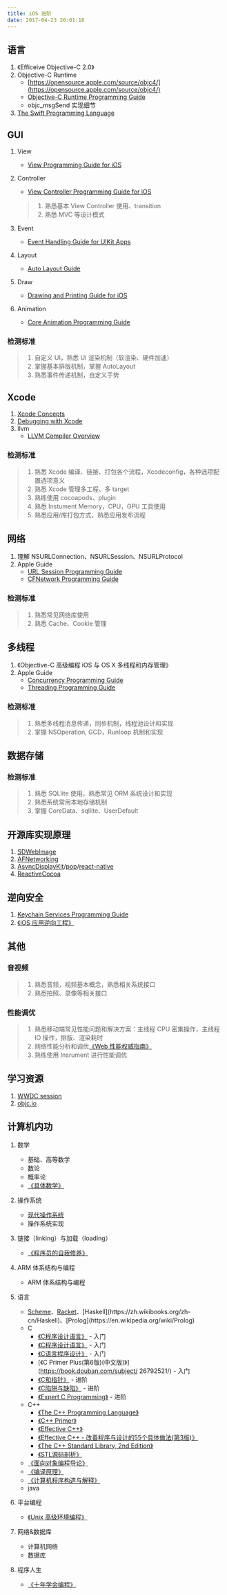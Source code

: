 ```yaml
---
title: iOS 进阶
date: 2017-04-23 20:01:18
---
```


## 语言
1. 《Efficeive Objective-C 2.0》
2. Objective-C Runtime
	- [https://opensource.apple.com/source/objc4/](https://opensource.apple.com/source/objc4/)
	- [Objective-C Runtime Programming Guide](https://developer.apple.com/library/content/documentation/Cocoa/Conceptual/ObjCRuntimeGuide/Introduction/Introduction.html#//apple_ref/doc/uid/TP40008048-CH1-SW1)
	- objc_msgSend 实现细节
3. [The Swift Programming Language](https://developer.apple.com/library/content/documentation/Swift/Conceptual/Swift_Programming_Language/)

## GUI
1. View
	- [View Programming Guide for iOS](https://developer.apple.com/library/content/documentation/WindowsViews/Conceptual/ViewPG_iPhoneOS/Introduction/Introduction.html)
	
2. Controller
	- [View Controller Programming Guide for iOS](https://developer.apple.com/library/content/featuredarticles/ViewControllerPGforiPhoneOS/index.html#//apple_ref/doc/uid/TP40007457-CH2-SW1)
	
	>1. 熟悉基本 View Controller 使用、transition
	>2. 熟悉 MVC 等设计模式
	
	
3. Event
	- [Event Handling Guide for UIKit Apps](https://developer.apple.com/library/content/documentation/EventHandling/Conceptual/EventHandlingiPhoneOS/)
4. Layout
	- [Auto Layout Guide](https://developer.apple.com/library/content/documentation/UserExperience/Conceptual/AutolayoutPG/index.html#//apple_ref/doc/uid/TP40010853-CH7-SW1)
5. Draw
	- [Drawing and Printing Guide for iOS](https://developer.apple.com/library/content/documentation/2DDrawing/Conceptual/DrawingPrintingiOS/Introduction/Introduction.html)
6. Animation
	- [Core Animation Programming Guide](https://developer.apple.com/library/content/documentation/Cocoa/Conceptual/CoreAnimation_guide/Introduction/Introduction.html)

### 检测标准
>1. 自定义 UI，熟悉 UI 渲染机制（软渲染、硬件加速）
>2. 掌握基本排版机制，掌握 AutoLayout
>3. 熟悉事件传递机制，自定义手势


## Xcode

1. [Xcode Concepts](https://developer.apple.com/library/content/featuredarticles/XcodeConcepts/Concept-Targets.html)
2. [Debugging with Xcode](https://developer.apple.com/library/content/documentation/DeveloperTools/Conceptual/debugging_with_xcode/chapters/about_debugging_w_xcode.html)
3. llvm
	- [LLVM Compiler Overview](https://developer.apple.com/library/content/documentation/CompilerTools/Conceptual/LLVMCompilerOverview/)

### 检测标准
>1. 熟悉 Xcode 编译、链接、打包各个流程，Xcodeconfig，各种选项配置选项意义
>2. 熟悉 Xcode 管理多工程、多 target
>3. 熟练使用 cocoapods、plugin
>4. 熟悉 Instument Memory，CPU，GPU 工具使用
>5. 熟悉应用/库打包方式，熟悉应用发布流程

## 网络
1. 理解 NSURLConnection、NSURLSession、NSURLProtocol
2. Apple Guide
	- [URL Session Programming Guide](https://developer.apple.com/library/content/documentation/Cocoa/Conceptual/URLLoadingSystem/URLLoadingSystem.html)
	- [CFNetwork Programming Guide](https://developer.apple.com/library/content/documentation/Networking/Conceptual/CFNetwork/Introduction/Introduction.html)

### 检测标准
>1. 熟悉常见网络库使用
>2. 熟悉 Cache、Cookie 管理


## 多线程
1. 《Objective-C 高级编程 iOS 与 OS X 多线程和内存管理》
2. Apple Guide
	- [Concurrency Programming Guide](https://developer.apple.com/library/content/documentation/General/Conceptual/ConcurrencyProgrammingGuide/Introduction/Introduction.html)
	- [Threading Programming Guide](https://developer.apple.com/library/content/documentation/Cocoa/Conceptual/Multithreading/Introduction/Introduction.html#//apple_ref/doc/uid/10000057i)

### 检测标准
>1. 熟悉多线程消息传递，同步机制，线程池设计和实现
>2. 掌握 NSOperation, GCD，Runloop 机制和实现

## 数据存储
### 检测标准
>1. 熟悉 SQLlite 使用，熟悉常见 ORM 系统设计和实现
>2. 熟悉系统常用本地存储机制
>3. 掌握 CoreData、sqllite、UserDefault


## 开源库实现原理
1. [SDWebImage](https://github.com/rs/SDWebImage)
2. [AFNetworking](https://github.com/AFNetworking/AFNetworking)
3. [AsyncDisplayKit](https://github.com/facebook/AsyncDisplayKit)/[pop](https://github.com/facebook/pop)/[react-native](https://github.com/facebook/react-native)
4. [ReactiveCocoa](https://github.com/ReactiveCocoa/ReactiveCocoa)


## 逆向安全
1. [Keychain Services Programming Guide](https://developer.apple.com/library/content/documentation/Security/Conceptual/keychainServConcepts/01introduction/introduction.html)
2. [《iOS 应用逆向工程》](https://book.douban.com/subject/25826902/)

## 其他
### 音视频
> 1. 熟悉音频，视频基本概念，熟悉相关系统接口
> 2. 熟悉拍照、录像等相关接口

### 性能调优
> 1. 熟悉移动端常见性能问题和解决方案：主线程 CPU 密集操作，主线程 IO 操作，排版、渲染耗时
> 2. 网络性能分析和调优[《Web 性能权威指南》](https://book.douban.com/subject/25856314/)
> 3. 熟练使用 Insrument 进行性能调优
 
## 学习资源
1. [WWDC session](https://developer.apple.com/wwdc/)
2. [objc.io](https://www.objccn.io/issues/)

## 计算机内功
1. 数学
	- 基础、高等数学
	- 数论
	- 概率论
	- [《具体数学》](https://book.douban.com/subject/21323941/)
2. 操作系统
	- [现代操作系统](https://book.douban.com/subject/3667744/)
	- 操作系统实现
3. 链接（linking）与加载（loading）
	- [《程序员的自我修养》](https://book.douban.com/subject/3652388/)

4. ARM 体系结构与编程
	- ARM 体系结构与编程
5. 语言
	- [Scheme](https://www.ibm.com/developerworks/cn/linux/l-schm/index1.html)、[Racket](https://en.wikipedia.org/wiki/Racket_(programming_language))、[Haskell](https://zh.wikibooks.org/zh-cn/Haskell)、[Prolog](https://en.wikipedia.org/wiki/Prolog)
	- C
		- [《C程序设计语言》](https://book.douban.com/subject/1139336/) - 入门
		- [《C程序设计语言》](https://book.douban.com/subject/1138919/) - 入门
		- [《C语言程序设计》](https://book.douban.com/subject/4279678/) - 入门
		- [《C Primer Plus(第6版)(中文版)》](https://book.douban.com/subject/ 26792521/) - 入门
		- [《C和指针》](https://book.douban.com/subject/3012360/) - 进阶
		- [《C陷阱与缺陷》](https://book.douban.com/subject/2778632/) - 进阶
		- [《Expert C Programming》](https://book.douban.com/subject/1784687/) - 进阶
	- C++
		- [《The C++ Programming Language》](https://book.douban.com/subject/7053134/)
		- [《C++ Primer》](https://book.douban.com/subject/10505113/)
		- [《Effective C++》](https://book.douban.com/subject/1453373/)
		- [《Effective C++ - 改善程序与设计的55个具体做法(第3版)》](https://book.douban.com/subject/5387403/)
		- [《The C++ Standard Library, 2nd Edition》](https://book.douban.com/subject/10440485/)
		- [《STL源码剖析》](https://book.douban.com/subject/1110934/)
	- [《面向对象编程导论》](https://book.douban.com/subject/1271329/)
	- [《编译原理》](https://book.douban.com/subject/3296317/)
	- [《计算机程序构造与解释》](https://book.douban.com/subject/1148282/)
	- java

6. 平台编程
	- [《Unix 高级环境编程》](https://book.douban.com/subject/1788421/)
7. 网络&数据库
	- 计算机网络
	- 数据库
8. 程序人生
	- [《十年学会编程》](http://daiyuwen.freeshell.org/gb/misc/21-days-cn.html)